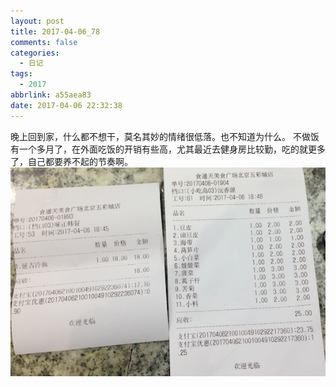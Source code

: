 ```yaml
---
layout: post
title: 2017-04-06_78
comments: false
categories:
  - 日记
tags:
  - 2017
abbrlink: a55aea83
date: 2017-04-06 22:32:38
---
```


  晚上回到家，什么都不想干，莫名其妙的情绪很低落。也不知道为什么。
  不做饭有一个多月了，在外面吃饭的开销有些高，尤其最近去健身房比较勤，吃的就更多了，自己都要养不起的节奏啊。
  ![](/assets/img/2017/1491489082187屏幕快照.png)
